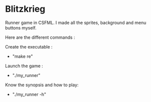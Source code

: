 # Blitzkrieg
Runner game in CSFML. I made all the sprites, background and menu buttons myself.

Here are the different commands :

Create the executable :
- "make re"

Launch the game :
- "./my_runner"

Know the synopsis and how to play:
- "./my_runner -h"
